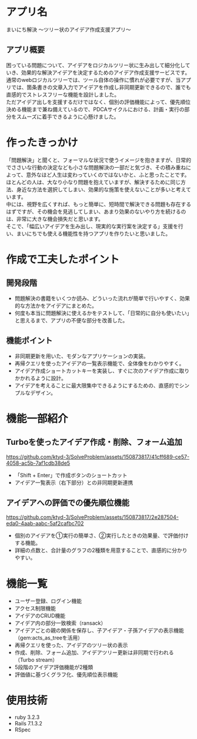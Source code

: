 # アプリ名
まいにち解決
～ツリー状のアイデア作成支援アプリ～

## アプリ概要
困っている問題について、アイデアをロジカルツリー状に生み出して細分化していき、効果的な解決アイデアを決定するためのアイデア作成支援サービスです。  
通常のwebロジカルツリーでは、ツール自体の操作に慣れが必要ですが、当アプリでは、箇条書きの文章入力でアイデアを作成し非同期更新できるので、誰でも直感的でストレスフリーな機能を設計しました。  
ただアイデア出しを支援するだけではなく、個別の評価機能によって、優先順位決める機能まで兼ね備えているので、PDCAサイクルにおける、計画・実行の部分をスムーズに着手できるように心懸けました。

# 作ったきっかけ
「問題解決」と聞くと、フォーマルな状況で使うイメージを抱きますが、日常的でささいな行動の決定なども小さな問題解決の一部だと気づき、その積み重ねによって、意外なほど人生は変わっていくのではないかと、ふと思ったことです。  
ほとんどの人は、大なり小なり問題を抱えていますが、解決するために同じ方法、身近な方法を選択してしまい、効果的な施策を使えないことが多いと考えています。  
中には、視野を広くすれば、もっと簡単に、短時間で解決できる問題も存在するはずですが、その機会を見逃してしまい、あまり効果のないやり方を続けるのは、非常に大きな機会損失だと思います。  
そこで、「幅広いアイデアを生み出し、現実的な実行案を決定する」支援を行い、まいにちでも使える機能性を持つアプリを作りたいと思いました。  



# 作成で工夫したポイント
## 開発段階
- 問題解決の書籍をいくつか読み、どういった流れが簡単で行いやすく、効果的な方法かをアイデアにまとめた。
- 何度も本当に問題解決に使えるかをテストして、「日常的に自分も使いたい」と思えるまで、アプリの不便な部分を改善した。

## 機能ポイント
- 非同期更新を用いた、モダンなアプリケーションの実装。
- 再帰クエリを使ったアイデアの一覧表示機能で、全体像をわかりやすく。
- アイデア作成ショートカットキーを実装し、すぐに次のアイデア作成に取りかかれるように設計。
- アイデアを考えることに最大限集中できるようにするための、直感的でシンプルなデザイン。


# 機能一部紹介

## Turboを使ったアイデア作成・削除、フォーム追加
https://github.com/ktyd-3/SolveProblem/assets/150873817/41cff689-ce57-4058-ac5b-7af1cdb38de5
- 「Shift + Enter」で作成ボタンのショートカット
- アイデア一覧表示（右下部分）との非同期更新連携

## アイデアへの評価での優先順位機能
https://github.com/ktyd-3/SolveProblem/assets/150873817/2e287504-eda0-4aab-aabc-5af2cafbc702
- 個別のアイデアを①実行の簡単さ、②実行したときの効果量、で評価付けする機能。
- 詳細の点数と、合計量のグラフの2種類を用意することで、直感的に分かりやすい。

# 機能一覧
- ユーザー登録、ログイン機能
- アクセス制限機能
- アイデアのCRUD機能
- アイデア内の部分一致検索（ransack）
- アイデアごとの親の関係を保存し、子アイデア・子孫アイデアの表示機能（gem:acts_as_treeを活用）
- 再帰クエリを使った、アイデアのツリー状の表示
- 作成、削除、フォーム追加、アイデアツリー更新は非同期で行われる（Turbo stream）
- 5段階のアイデア評価機能が2種類
- 評価値に基づくグラフ化、優先順位表示機能

# 使用技術
- ruby 3.2.3
- Rails 7.1.3.2
- RSpec




